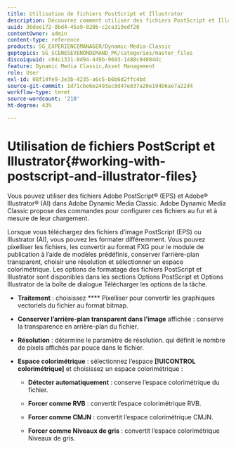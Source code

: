 ```yaml
---
title: Utilisation de fichiers PostScript et Illustrator
description: Découvrez comment utiliser des fichiers PostScript et Illustrator.
uuid: 36dee172-8bd4-45a9-820b-c2ca319edf20
contentOwner: admin
content-type: reference
products: SG_EXPERIENCEMANAGER/Dynamic-Media-Classic
geptopics: SG_SCENESEVENONDEMAND_PK/categories/master_files
discoiquuid: c04c1331-8d94-449b-9693-1488c94084dc
feature: Dynamic Media Classic,Asset Management
role: User
exl-id: 08f14fe9-3e3b-4235-a6c5-b6b6d2ffc4bd
source-git-commit: 1d71cbe6e2493ac8d47e837a20e194b6ae7a22d4
workflow-type: tm+mt
source-wordcount: '210'
ht-degree: 43%

---
```


# Utilisation de fichiers PostScript et Illustrator{#working-with-postscript-and-illustrator-files}

Vous pouvez utiliser des fichiers Adobe PostScript® (EPS) et Adobe® Illustrator® (AI) dans Adobe Dynamic Media Classic. Adobe Dynamic Media Classic propose des commandes pour configurer ces fichiers au fur et à mesure de leur chargement.

Lorsque vous téléchargez des fichiers d’image PostScript (EPS) ou Illustrator (AI), vous pouvez les formater différemment. Vous pouvez pixelliser les fichiers, les convertir au format FXG pour le module de publication à l’aide de modèles prédéfinis, conserver l’arrière-plan transparent, choisir une résolution et sélectionner un espace colorimétrique. Les options de formatage des fichiers PostScript et Illustrator sont disponibles dans les sections Options PostScript et Options Illustrator de la boîte de dialogue Télécharger les options de la tâche. 

* **Traitement**  : choisissez  **** Pixelliser pour convertir les graphiques vectoriels du fichier au format bitmap.

* **Conserver l’arrière-plan transparent dans l’image**  affichée : conserve la transparence en arrière-plan du fichier.

* **Résolution**  : détermine le paramètre de résolution. qui définit le nombre de pixels affichés par pouce dans le fichier.

* **Espace colorimétrique**  : sélectionnez l’espace  **[!UICONTROL colorimétrique]** et choisissez un espace colorimétrique :

   * **Détecter automatiquement**  : conserve l’espace colorimétrique du fichier.

   * **Forcer comme RVB**  : convertit l’espace colorimétrique RVB.

   * **Forcer comme CMJN**  : convertit l’espace colorimétrique CMJN.

   * **Forcer comme Niveaux de gris**  : convertit l’espace colorimétrique Niveaux de gris.
